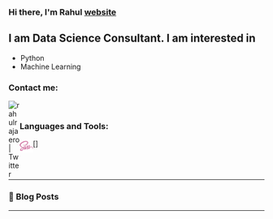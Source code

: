 ### Hi there, I'm Rahul [website] 

## I am Data Science Consultant. I am interested in

- Python
- Machine Learning



### Contact me:

[<img align="left" alt="rahulrajaero | Twitter" width="22px" src="https://cdn.jsdelivr.net/npm/simple-icons@v3/icons/twitter.svg" />][twitter]

<br />

### Languages and Tools:

[<img align="left" alt="Sass" width="26px" src="https://raw.githubusercontent.com/github/explore/80688e429a7d4ef2fca1e82350fe8e3517d3494d/topics/sass/sass.png" />]

<br />
<br />

---

### 📕 Blog Posts

<!-- BLOG-POST-LIST:START -->


<!-- BLOG-POST-LIST:END -->


---
[website]: http://rahulrajaero.github.io/
[twitter]: https://twitter.com/rahulrajaero
